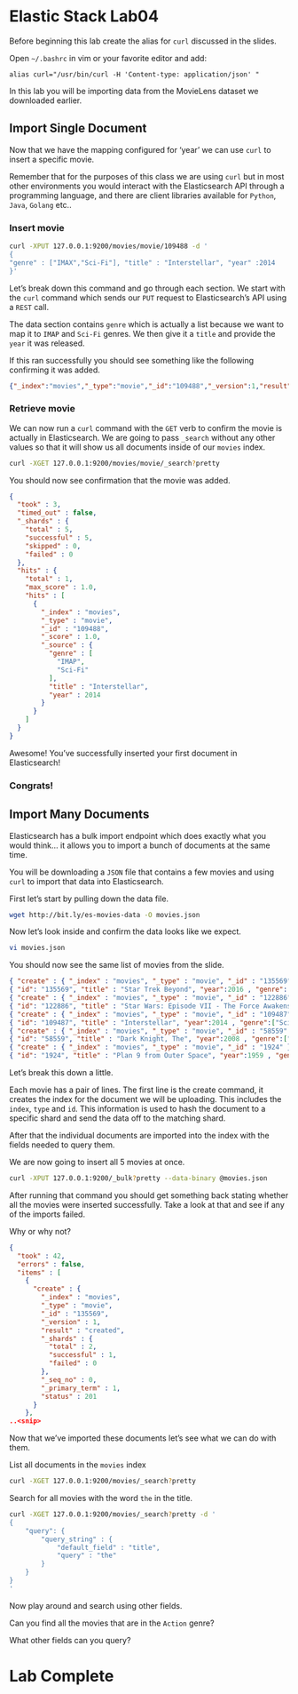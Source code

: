 # Elastic Stack Lab04
Before beginning this lab create the alias for `curl` discussed in the slides. 

Open `~/.bashrc` in vim or your favorite editor and add: 
```
alias curl="/usr/bin/curl -H 'Content-type: application/json' "
```

In this lab you will be importing data from the MovieLens dataset we downloaded earlier.  

## Import Single Document
Now that we have the mapping configured for ‘year’ we can use `curl` to insert a specific movie. 

Remember that for the purposes of this class we are using `curl` but in most other environments you would interact with the Elasticsearch API through a programming language, and there are client libraries available for `Python`, `Java`, `Golang` etc.. 

### Insert movie
```bash
curl -XPUT 127.0.0.1:9200/movies/movie/109488 -d '
{
"genre" : ["IMAX","Sci-Fi"], "title" : "Interstellar", "year" :2014
}'
```

Let’s break down this command and go through each section. 
We start with the `curl` command which sends our `PUT` request to Elasticsearch’s API using a `REST` call. 

The data section contains `genre` which is actually a list because we want to map it to `IMAP` and `Sci-Fi` genres. We then give it a `title` and provide the `year` it was released. 

If this ran successfully you should see something like the following confirming it was added.

```json
{"_index":"movies","_type":"movie","_id":"109488","_version":1,"result":"created","_shards":{"total":2,"successful":1,"failed":0},"_seq_no":0,"_primary_term":1}
```

### Retrieve movie
We can now run a `curl` command with the `GET` verb to confirm the movie is actually in Elasticsearch.  We are going to pass `_search` without any other values so that it will show us all documents inside of our `movies` index. 

```bash
curl -XGET 127.0.0.1:9200/movies/movie/_search?pretty
```

You should now see confirmation that the movie was added. 

```json
{
  "took" : 3,
  "timed_out" : false,
  "_shards" : {
    "total" : 5,
    "successful" : 5,
    "skipped" : 0,
    "failed" : 0
  },
  "hits" : {
    "total" : 1,
    "max_score" : 1.0,
    "hits" : [
      {
        "_index" : "movies",
        "_type" : "movie",
        "_id" : "109488",
        "_score" : 1.0,
        "_source" : {
          "genre" : [
            "IMAP",
            "Sci-Fi"
          ],
          "title" : "Interstellar",
          "year" : 2014
        }
      }
    ]
  }
}
```

Awesome! You’ve successfully inserted your first document in Elasticsearch! 

### Congrats! 

## Import Many Documents
Elasticsearch has a bulk import endpoint which does exactly what you would think… it allows you to import a bunch of documents at the same time. 

You will be downloading a `JSON` file that contains a few movies and using `curl` to import that data into Elasticsearch. 

First let’s start by pulling down the data file. 
```bash
wget http://bit.ly/es-movies-data -O movies.json
```

Now let’s look inside and confirm the data looks like we expect. 
```bash
vi movies.json 
```

You should now see the same list of movies from the slide. 
```json
{ "create" : { "_index" : "movies", "_type" : "movie", "_id" : "135569" } }
{ "id": "135569", "title" : "Star Trek Beyond", "year":2016 , "genre":["Action", "Adventure", "Sci-Fi"] }
{ "create" : { "_index" : "movies", "_type" : "movie", "_id" : "122886" } }
{ "id": "122886", "title" : "Star Wars: Episode VII - The Force Awakens", "year":2015 , "genre":["Action", "Adventure", "Fantasy", "Sci-Fi", "IMAX"] }
{ "create" : { "_index" : "movies", "_type" : "movie", "_id" : "109487" } }
{ "id": "109487", "title" : "Interstellar", "year":2014 , "genre":["Sci-Fi", "IMAX"] }
{ "create" : { "_index" : "movies", "_type" : "movie", "_id" : "58559" } }
{ "id": "58559", "title" : "Dark Knight, The", "year":2008 , "genre":["Action", "Crime", "Drama", "IMAX"] }
{ "create" : { "_index" : "movies", "_type" : "movie", "_id" : "1924" } }
{ "id": "1924", "title" : "Plan 9 from Outer Space", "year":1959 , "genre":["Horror", "Sci-Fi"] }


```

Let’s break this down a little.  

Each movie has a pair of lines. The first line is the create command, it creates the index for the document we will be uploading. This includes the `index`, `type` and `id`.  This information is used to hash the document to a specific shard and send the data off to the matching shard. 

After that the individual documents are imported into the index with the fields needed to query them. 

We are now going to insert all 5 movies at once. 
```bash
curl -XPUT 127.0.0.1:9200/_bulk?pretty --data-binary @movies.json
```

After running that command you should get something back stating whether all the movies were inserted successfully.  Take a look at that and see if any of the imports failed.

Why or why not? 

```json
{
  "took" : 42,
  "errors" : false,
  "items" : [
    {
      "create" : {
        "_index" : "movies",
        "_type" : "movie",
        "_id" : "135569",
        "_version" : 1,
        "result" : "created",
        "_shards" : {
          "total" : 2,
          "successful" : 1,
          "failed" : 0
        },
        "_seq_no" : 0,
        "_primary_term" : 1,
        "status" : 201
      }
    },
..<snip>
```

Now that we’ve imported these documents let’s see what we can do with them. 

List all documents in the `movies` index
```bash
curl -XGET 127.0.0.1:9200/movies/_search?pretty
```


Search for all movies with the word `the` in the title. 
```bash
curl -XGET 127.0.0.1:9200/movies/_search?pretty -d '
{
    "query": {
        "query_string" : {
            "default_field" : "title",
            "query" : "the"
        }
    }
}
'
```

Now play around and search using other fields. 

Can you find all the movies that are in the `Action` genre?

What other fields can you query? 

# Lab Complete
